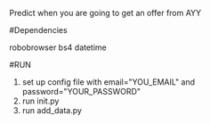 Predict when you are going to get an offer from AYY

#Dependencies

  robobrowser
  bs4
  datetime

#RUN

  1. set up config file with email="YOU_EMAIL" and password="YOUR_PASSWORD"
  2. run init.py
  3. run add_data.py
